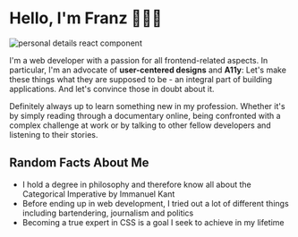 
# Hello, I'm Franz 👨🏼‍💻

![personal details react component](https://user-images.githubusercontent.com/78586991/228518310-828f984f-7be4-46f5-b76a-19fa25adb80e.svg)

I'm a web developer with a passion for all frontend-related aspects. In particular, I'm an advocate of **user-centered designs** and **A11y**: Let's make these things what they are supposed to be - an integral part of building applications. And let's convince those in doubt about it.

Definitely always up to learn something new in my profession. Whether it's by simply reading through a documentary online, being confronted with a complex challenge at work or by talking to other fellow developers and listening to their stories.  

## Random Facts About Me

- I hold a degree in philosophy and therefore know all about the Categorical Imperative by Immanuel Kant
- Before ending up in web development, I tried out a lot of different things including bartendering, journalism and politics
- Becoming a true expert in CSS is a goal I seek to achieve in my lifetime 
